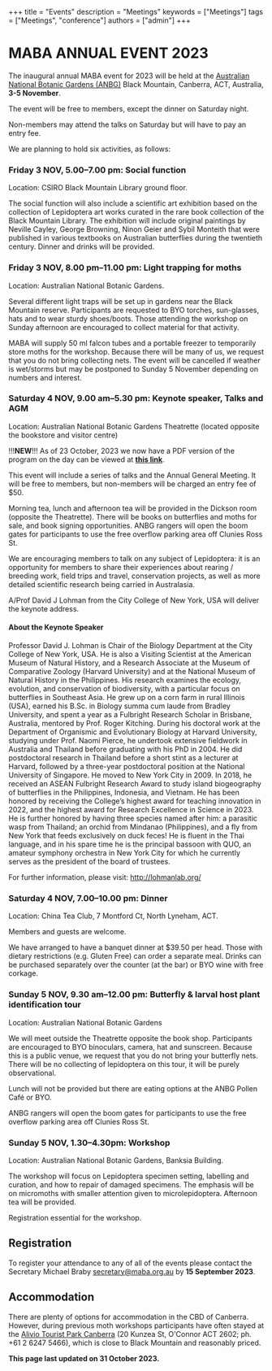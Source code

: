 +++
title = "Events"
description = "Meetings"
keywords = ["Meetings"]
tags = ["Meetings", "conference"]
authors = ["admin"]
+++

# MABA ANNUAL EVENT 2023

The inaugural annual MABA event for 2023 will be held at the [Australian National Botanic Gardens (ANBG)](https://parksaustralia.gov.au/botanic-gardens/) Black Mountain, Canberra, ACT, Australia, **3-5 November**. 

The event will be free to members, except the dinner on Saturday night. 

Non-members may attend the talks on Saturday but will have to pay an entry fee. 

We are planning to hold six activities, as follows:

### Friday 3 NOV, 5.00–7.00 pm: Social function
Location: CSIRO Black Mountain Library ground floor. 

The social function will also include a scientific art exhibition based on the collection of Lepidoptera art works curated in the rare book collection of the Black Mountain Library. The exhibition will include original paintings by Neville Cayley, George Browning, Ninon Geier and Sybil Monteith that were published in various textbooks on Australian butterflies during the twentieth century. Dinner and drinks will be provided. 

### Friday 3 NOV, 8.00 pm–11.00 pm: Light trapping for moths 
Location: Australian National Botanic Gardens.

Several different light traps will be set up in gardens near the Black Mountain reserve. Participants are requested to BYO torches, sun-glasses, hats and to wear sturdy shoes/boots. Those attending the workshop on Sunday afternoon are encouraged to collect material for that activity. 

MABA will supply 50 ml falcon tubes and a portable freezer to temporarily store moths for the workshop. Because there will be many of us, we request that you do not bring collecting nets. The event will be cancelled if weather is wet/storms but may be postponed to Sunday 5 November depending on numbers and interest.


### Saturday 4 NOV, 9.00 am–5.30 pm: Keynote speaker, Talks and AGM
Location: Australian National Botanic Gardens Theatrette (located opposite the bookstore and visitor centre)

!!!**NEW**!!!
As of 23 October, 2023 we now have a PDF version of the program on the day can be viewed at **[this link](https://drive.google.com/file/d/1aGKkm6N7o74c_01BV4uCyz4B1kuMEGfa/view?usp=sharing)**.

This event will include a series of talks and the Annual General Meeting. It will be free to members, but non-members will be charged an entry fee of $50. 

Morning tea, lunch and afternoon tea will be provided in the Dickson room (opposite the Theatrette). There will be books on butterflies and moths for sale, and book signing opportunities. ANBG rangers will open the boom gates for participants to use the free overflow parking area off Clunies Ross St. 

We are encouraging members to talk on any subject of Lepidoptera: it is an opportunity for members to share their experiences about rearing / breeding work, field trips and travel, conservation projects, as well as more detailed scientific research being carried in Australasia. 

A/Prof David J Lohman from the City College of New York, USA will deliver the keynote address.

#### About the Keynote Speaker

Professor David J. Lohman is Chair of the Biology Department at the City College of New York, USA. He is also a Visiting Scientist at the American Museum of Natural History, and a Research Associate at the Museum of Comparative Zoology (Harvard University) and at the National Museum of Natural History in the Philippines. His research examines the ecology, evolution, and conservation of biodiversity, with a particular focus on butterflies in Southeast Asia. He grew up on a corn farm in rural Illinois (USA), earned his B.Sc. in Biology summa cum laude from Bradley University, and spent a year as a Fulbright Research Scholar in Brisbane, Australia, mentored by Prof. Roger Kitching. During his doctoral work at the Department of Organismic and Evolutionary Biology at Harvard University, studying under Prof. Naomi Pierce, he undertook extensive fieldwork in Australia and Thailand before graduating with his PhD in 2004. He did postdoctoral research in Thailand before a short stint as a lecturer at Harvard, followed by a three-year postdoctoral position at the National University of Singapore. He moved to New York City in 2009. In 2018, he received an ASEAN Fulbright Research Award to study island biogeography of butterflies in the Philippines, Indonesia, and Vietnam. He has been honored by receiving the College’s highest award for teaching innovation in 2022, and the highest award for Research Excellence in Science in 2023. He is further honored by having three species named after him: a parasitic wasp from Thailand; an orchid from Mindanao (Philippines), and a fly from New York that feeds exclusively on duck feces! He is fluent in the Thai language, and in his spare time he is the principal bassoon with QUO, an amateur symphony orchestra in New York City for which he currently serves as the president of the board of trustees.

For further information, please visit: http://lohmanlab.org/ 


### Saturday 4 NOV, 7.00–10.00 pm: Dinner
Location: China Tea Club, 7 Montford Ct, North Lyneham, ACT. 

Members and guests are welcome. 

We have arranged to have a banquet dinner at $39.50 per head. Those with dietary restrictions (e.g. Gluten Free) can order a separate meal. Drinks can be purchased separately over the counter (at the bar) or BYO wine with free corkage. 

### Sunday 5 NOV, 9.30 am–12.00 pm: Butterfly & larval host plant identification tour
Location: Australian National Botanic Gardens

We will meet outside the Theatrette opposite the book shop. Participants are encouraged to BYO binoculars, camera, hat and sunscreen. Because this is a public venue, we request that you do not bring your butterfly nets. There will be no collecting of lepidoptera on this tour, it will be purely observational.

Lunch will not be provided but there are eating options at the ANBG Pollen Café or BYO. 

ANBG rangers will open the boom gates for participants to use the free overflow parking area off Clunies Ross St. 

### Sunday 5 NOV, 1.30–4.30pm: Workshop
Location: Australian National Botanic Gardens, Banksia Building.

The workshop will focus on Lepidoptera specimen setting, labelling and curation, and how to repair of damaged specimens. The emphasis will be on micromoths with smaller attention given to microlepidoptera. Afternoon tea will be provided.

Registration essential for the workshop.


## Registration
To register your attendance to any of all of the events please contact the Secretary Michael Braby secretary@maba.org.au by **15 September 2023**.

## Accommodation
There are plenty of options for accommodation in the CBD of Canberra. However, during previous moth workshops participants have often stayed at the [Alivio Tourist Park Canberra](https://aliviogroup.com.au/") (20 Kunzea St, O'Connor ACT 2602; ph. +61 2 6247 5466), which is close to Black Mountain and reasonably priced.

**This page last updated on 31 October 2023.**